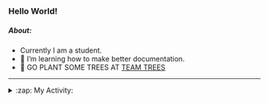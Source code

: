 ### Hello World!

##### About:
- Currently I am a student.
- 🌱 I’m learning how to make better documentation.
- 🌱 GO PLANT SOME TREES AT [TEAM TREES](https://teamtrees.org/)

---
<details>
  <summary>:zap: My Activity:</summary>
  
<!--START_SECTION:waka-->
![Code Time](http://img.shields.io/badge/Code%20Time-1%2C241%20hrs%2048%20mins-blue)

**I'm a Night 🦉** 

```text
🌞 Morning                2011 commits        ███░░░░░░░░░░░░░░░░░░░░░░   10.24 % 
🌆 Daytime                6614 commits        ████████░░░░░░░░░░░░░░░░░   33.67 % 
🌃 Evening                5656 commits        ███████░░░░░░░░░░░░░░░░░░   28.79 % 
🌙 Night                  5363 commits        ███████░░░░░░░░░░░░░░░░░░   27.30 % 
```
📅 **I'm Most Productive on Wednesday** 

```text
Monday                   2710 commits        ███░░░░░░░░░░░░░░░░░░░░░░   13.80 % 
Tuesday                  2699 commits        ███░░░░░░░░░░░░░░░░░░░░░░   13.74 % 
Wednesday                4645 commits        ██████░░░░░░░░░░░░░░░░░░░   23.65 % 
Thursday                 2589 commits        ███░░░░░░░░░░░░░░░░░░░░░░   13.18 % 
Friday                   2102 commits        ███░░░░░░░░░░░░░░░░░░░░░░   10.70 % 
Saturday                 1677 commits        ██░░░░░░░░░░░░░░░░░░░░░░░   08.54 % 
Sunday                   3222 commits        ████░░░░░░░░░░░░░░░░░░░░░   16.40 % 
```


📊 **This Week I Spent My Time On** 

```text
🔥 Editors: 
Android Studio           4 hrs 27 mins       ███████████████░░░░░░░░░░   61.03 % 
IntelliJ                 2 hrs 3 mins        ███████░░░░░░░░░░░░░░░░░░   28.31 % 
VS Code                  46 mins             ███░░░░░░░░░░░░░░░░░░░░░░   10.66 % 

🐱‍💻 Projects: 
java-springboot-projects 2 hrs 3 mins        ███████░░░░░░░░░░░░░░░░░░   28.31 % 
swag-store               1 hr 43 mins        ██████░░░░░░░░░░░░░░░░░░░   23.69 % 
CSE224-Fundamentals-of-An1 hr 4 mins         ████░░░░░░░░░░░░░░░░░░░░░   14.83 % 
test                     49 mins             ███░░░░░░░░░░░░░░░░░░░░░░   11.37 % 
Little Lemon             36 mins             ██░░░░░░░░░░░░░░░░░░░░░░░   08.31 % 
```


 Last Updated on 20/10/2023 20:10:59 UTC
<!--END_SECTION:waka-->
</details>
